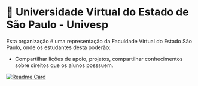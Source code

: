 # 🏫 Universidade Virtual do Estado de São Paulo - Univesp

Esta organização é uma representação da Faculdade Virtual do Estado São Paulo, onde os estudantes desta poderão:

- Compartilhar lições de apoio, projetos, compartilhar conhecimentos sobre direitos que os alunos posssuem.

[![Readme Card](https://github-readme-stats.vercel.app/api/pin/?username=UNIVESP-Universidade-Virtual-de-SP&repo=Direitos-dos-Alunos&theme=github_dark)](https://github.com/anuraghazra/github-readme-stats)
